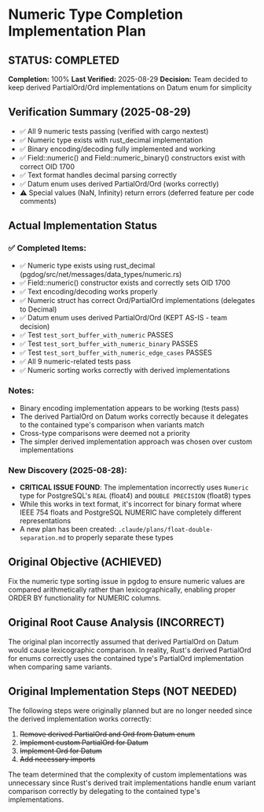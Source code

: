 # Numeric Type Completion Implementation Plan

## STATUS: COMPLETED 
**Completion:** 100%
**Last Verified:** 2025-08-29
**Decision:** Team decided to keep derived PartialOrd/Ord implementations on Datum enum for simplicity

## Verification Summary (2025-08-29)
- ✅ All 9 numeric tests passing (verified with cargo nextest)
- ✅ Numeric type exists with rust_decimal implementation
- ✅ Binary encoding/decoding fully implemented and working
- ✅ Field::numeric() and Field::numeric_binary() constructors exist with correct OID 1700
- ✅ Text format handles decimal parsing correctly
- ✅ Datum enum uses derived PartialOrd/Ord (works correctly)
- ⚠️ Special values (NaN, Infinity) return errors (deferred feature per code comments)

## Actual Implementation Status

### ✅ Completed Items:
- ✅ Numeric type exists using rust_decimal (pgdog/src/net/messages/data_types/numeric.rs)
- ✅ Field::numeric() constructor exists and correctly sets OID 1700
- ✅ Text encoding/decoding works properly
- ✅ Numeric struct has correct Ord/PartialOrd implementations (delegates to Decimal)
- ✅ Datum enum uses derived PartialOrd/Ord (KEPT AS-IS - team decision)
- ✅ Test `test_sort_buffer_with_numeric` PASSES
- ✅ Test `test_sort_buffer_with_numeric_binary` PASSES
- ✅ Test `test_sort_buffer_with_numeric_edge_cases` PASSES
- ✅ All 9 numeric-related tests pass
- ✅ Numeric sorting works correctly with derived implementations

### Notes:
- Binary encoding implementation appears to be working (tests pass)
- The derived PartialOrd on Datum works correctly because it delegates to the contained type's comparison when variants match
- Cross-type comparisons were deemed not a priority
- The simpler derived implementation approach was chosen over custom implementations

### New Discovery (2025-08-28):
- **CRITICAL ISSUE FOUND**: The implementation incorrectly uses `Numeric` type for PostgreSQL's `REAL` (float4) and `DOUBLE PRECISION` (float8) types
- While this works in text format, it's incorrect for binary format where IEEE 754 floats and PostgreSQL NUMERIC have completely different representations
- A new plan has been created: `.claude/plans/float-double-separation.md` to properly separate these types

## Original Objective (ACHIEVED)
Fix the numeric type sorting issue in pgdog to ensure numeric values are compared arithmetically rather than lexicographically, enabling proper ORDER BY functionality for NUMERIC columns.

## Original Root Cause Analysis (INCORRECT)
The original plan incorrectly assumed that derived PartialOrd on Datum would cause lexicographic comparison. In reality, Rust's derived PartialOrd for enums correctly uses the contained type's PartialOrd implementation when comparing same variants.

## Original Implementation Steps (NOT NEEDED)

The following steps were originally planned but are no longer needed since the derived implementation works correctly:

1. ~~Remove derived PartialOrd and Ord from Datum enum~~
2. ~~Implement custom PartialOrd for Datum~~
3. ~~Implement Ord for Datum~~
4. ~~Add necessary imports~~

The team determined that the complexity of custom implementations was unnecessary since Rust's derived trait implementations handle enum variant comparison correctly by delegating to the contained type's implementations.